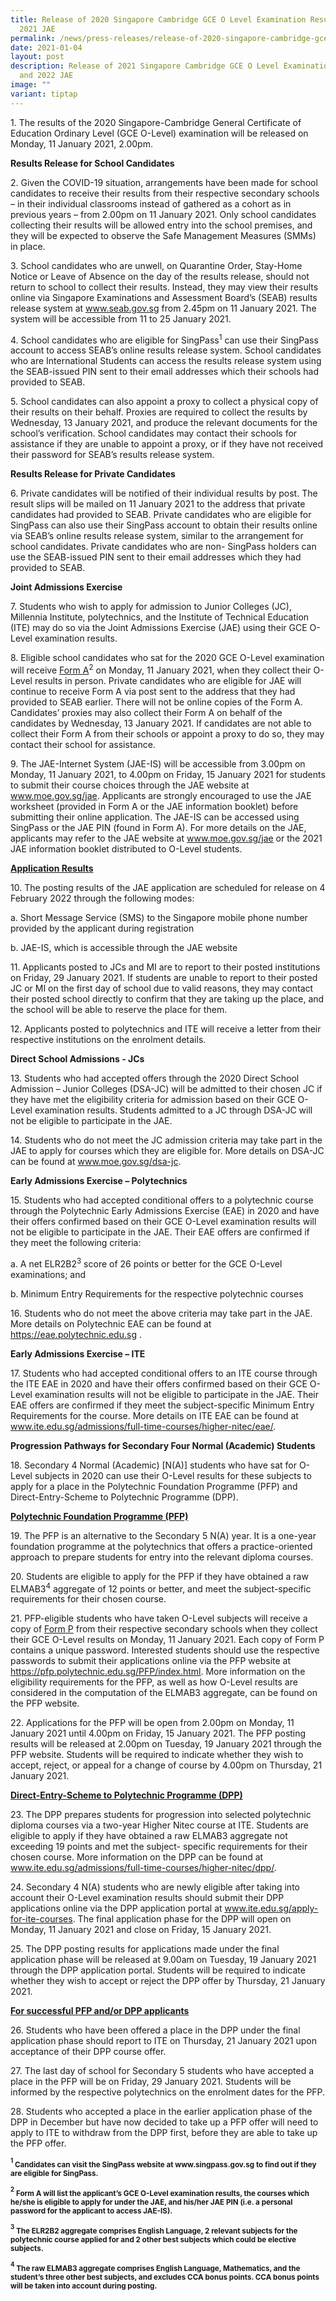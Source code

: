 ```yaml
---
title: Release of 2020 Singapore Cambridge GCE O Level Examination Results and
  2021 JAE
permalink: /news/press-releases/release-of-2020-singapore-cambridge-gce-o-level-examination-results-2021-jae/
date: 2021-01-04
layout: post
description: Release of 2021 Singapore Cambridge GCE O Level Examination Results
  and 2022 JAE
image: ""
variant: tiptap
---
```

<p>1. The results of the 2020 Singapore-Cambridge General Certificate of
Education Ordinary Level (GCE O-Level) examination will be released on
Monday, 11 January 2021, 2.00pm.</p>
<p><strong>Results Release for School Candidates</strong>
</p>
<p>2. Given the COVID-19 situation, arrangements have been made for school
candidates to receive their results from their respective secondary schools
– in their individual classrooms instead of gathered as a cohort as in
previous years – from 2.00pm on 11 January 2021. Only school candidates
collecting their results will be allowed entry into the school premises,
and they will be expected to observe the Safe Management Measures (SMMs)
in place.</p>
<p>3. School candidates who are unwell, on Quarantine Order, Stay-Home Notice
or Leave of Absence on the day of the results release, should not return
to school to collect their results. Instead, they may view their results
online via Singapore Examinations and Assessment Board’s (SEAB) results
release system at <a href="https://www.seab.gov.sg/" rel="noopener noreferrer nofollow" target="_blank"><u>www.seab.gov.sg</u></a> from 2.45pm on
11 January 2021. The system will be accessible from 11 to 25 January 2021.</p>
<p>4. School candidates who are eligible for SingPass<sup>1</sup> can use
their SingPass account to access SEAB’s online results release system.
School candidates who are International Students can access the results
release system using the SEAB-issued PIN sent to their email addresses
which their schools had provided to SEAB.</p>
<p>5. School candidates can also appoint a proxy to collect a physical copy
of their results on their behalf. Proxies are required to collect the results
by Wednesday, 13 January 2021, and produce the relevant documents for the
school’s verification. School candidates may contact their schools for
assistance if they are unable to appoint a proxy, or if they have not received
their password for SEAB’s results release system.</p>
<p><strong>Results Release for Private Candidates</strong>
</p>
<p>6. Private candidates will be notified of their individual results by
post. The result slips will be mailed on 11 January 2021 to the address
that private candidates had provided to SEAB. Private candidates who are
eligible for SingPass can also use their SingPass account to obtain their
results online via SEAB’s online results release system, similar to the
arrangement for school candidates. Private candidates who are non- SingPass
holders can use the SEAB-issued PIN sent to their email addresses which
they had provided to SEAB.</p>
<p><strong>Joint Admissions Exercise</strong>
</p>
<p>7. Students who wish to apply for admission to Junior Colleges (JC), Millennia
Institute, polytechnics, and the Institute of Technical Education (ITE)
may do so via the Joint Admissions Exercise (JAE) using their GCE O-Level
examination results.</p>
<p>8. Eligible school candidates who sat for the 2020 GCE O-Level examination
will receive <u>Form A</u><sup>2</sup> on Monday, 11 January 2021, when they
collect their O-Level results in person. Private candidates who are eligible
for JAE will continue to receive Form A via post sent to the address that
they had provided to SEAB earlier. There will not be online copies of the
Form A. Candidates’ proxies may also collect their Form A on behalf of
the candidates by Wednesday, 13 January 2021. If candidates are not able
to collect their Form A from their schools or appoint a proxy to do so,
they may contact their school for assistance.</p>
<p>9. The JAE-Internet System (JAE-IS) will be accessible from 3.00pm on
Monday, 11 January 2021, to 4.00pm on Friday, 15 January 2021 for students
to submit their course choices through the JAE website at <a href="https://www.seab.gov.sg/" rel="noopener noreferrer nofollow" target="_blank"><u>www.moe.gov.sg/jae</u></a>.
Applicants are strongly encouraged to use the JAE worksheet (provided in
Form A or the JAE information booklet) before submitting their online application.
The JAE-IS can be accessed using SingPass or the JAE PIN (found in Form
A). For more details on the JAE, applicants may refer to the JAE website
at <a href="https://www.seab.gov.sg/" rel="noopener noreferrer nofollow" target="_blank"><u>www.moe.gov.sg/jae</u></a> or
the 2021 JAE information booklet distributed to O-Level students.</p>
<p><strong><u>Application Results</u></strong>
</p>
<p>10. The posting results of the JAE application are scheduled for release
on 4 February 2022 through the following modes:</p>
<p>a. Short Message Service (SMS) to the Singapore mobile phone number provided
by the applicant during registration</p>
<p>b. JAE-IS, which is accessible through the JAE website</p>
<p>11. Applicants posted to JCs and MI are to report to their posted institutions
on Friday, 29 January 2021. If students are unable to report to their posted
JC or MI on the first day of school due to valid reasons, they may contact
their posted school directly to confirm that they are taking up the place,
and the school will be able to reserve the place for them.</p>
<p>12. Applicants posted to polytechnics and ITE will receive a letter from
their respective institutions on the enrolment details.</p>
<p><strong>Direct School Admissions - JCs</strong>
</p>
<p>13. Students who had accepted offers through the 2020 Direct School Admission
– Junior Colleges (DSA-JC) will be admitted to their chosen JC if they
have met the eligibility criteria for admission based on their GCE O-Level
examination results. Students admitted to a JC through DSA-JC will not
be eligible to participate in the JAE.</p>
<p>14. Students who do not meet the JC admission criteria may take part in
the JAE to apply for courses which they are eligible for. More details
on DSA-JC can be found at <a href="https://www.seab.gov.sg/" rel="noopener noreferrer nofollow" target="_blank"><u>www.moe.gov.sg/dsa-jc</u></a>.</p>
<p><strong>Early Admissions Exercise – Polytechnics</strong>
</p>
<p>15. Students who had accepted conditional offers to a polytechnic course
through the Polytechnic Early Admissions Exercise (EAE) in 2020 and have
their offers confirmed based on their GCE O-Level examination results will
not be eligible to participate in the JAE. Their EAE offers are confirmed
if they meet the following criteria:</p>
<p>a. A net ELR2B2<sup>3</sup> score of 26 points or better for the GCE O-Level
examinations; and</p>
<p>b. Minimum Entry Requirements for the respective polytechnic courses</p>
<p>16. Students who do not meet the above criteria may take part in the JAE.
More details on Polytechnic EAE can be found at <a href="https://www.seab.gov.sg/" rel="noopener noreferrer nofollow" target="_blank"><u>https://eae.polytechnic.edu.sg</u></a> .</p>
<p><strong>Early Admissions Exercise – ITE</strong>
</p>
<p>17. Students who had accepted conditional offers to an ITE course through
the ITE EAE in 2020 and have their offers confirmed based on their GCE
O-Level examination results will not be eligible to participate in the
JAE. Their EAE offers are confirmed if they meet the subject-specific Minimum
Entry Requirements for the course. More details on ITE EAE can be found
at <a href="https://www.seab.gov.sg/" rel="noopener noreferrer nofollow" target="_blank"><u>www.ite.edu.sg/admissions/full-time-courses/higher-nitec/eae/</u></a>.</p>
<p><strong>Progression Pathways for Secondary Four Normal (Academic) Students</strong>
</p>
<p>18. Secondary 4 Normal (Academic) [N(A)] students who have sat for O-Level
subjects in 2020 can use their O-Level results for these subjects to apply
for a place in the Polytechnic Foundation Programme (PFP) and Direct-Entry-Scheme
to Polytechnic Programme (DPP).</p>
<p><strong><u>Polytechnic Foundation Programme (PFP)</u></strong>
</p>
<p>19. The PFP is an alternative to the Secondary 5 N(A) year. It is a one-year
foundation programme at the polytechnics that offers a practice-oriented
approach to prepare students for entry into the relevant diploma courses.</p>
<p>20. Students are eligible to apply for the PFP if they have obtained a
raw ELMAB3<sup>4</sup> aggregate of 12 points or better, and meet the subject-specific
requirements for their chosen course.</p>
<p>21. PFP-eligible students who have taken O-Level subjects will receive
a copy of <u>Form P</u> from their respective secondary schools when they
collect their GCE O-Level results on Monday, 11 January 2021. Each copy
of Form P contains a unique password. Interested students should use the
respective passwords to submit their applications online via the PFP website
at <a href="https://www.seab.gov.sg/" rel="noopener noreferrer nofollow" target="_blank"><u>https://pfp.polytechnic.edu.sg/PFP/index.html</u></a>.
More information on the eligibility requirements for the PFP, as well as
how O-Level results are considered in the computation of the ELMAB3 aggregate,
can be found on the PFP website.</p>
<p>22. Applications for the PFP will be open from 2.00pm on Monday, 11 January
2021 until 4.00pm on Friday, 15 January 2021. The PFP posting results will
be released at 2.00pm on Tuesday, 19 January 2021 through the PFP website.
Students will be required to indicate whether they wish to accept, reject,
or appeal for a change of course by 4.00pm on Thursday, 21 January 2021.</p>
<p><strong><u>Direct-Entry-Scheme to Polytechnic Programme (DPP)</u></strong>
</p>
<p>23. The DPP prepares students for progression into selected polytechnic
diploma courses via a two-year Higher Nitec course at ITE. Students are
eligible to apply if they have obtained a raw ELMAB3 aggregate not exceeding
19 points and met the subject- specific requirements for their chosen course.
More information on the DPP can be found at <a href="https://www.seab.gov.sg/" rel="noopener noreferrer nofollow" target="_blank"><u>www.ite.edu.sg/admissions/full-time-courses/higher-nitec/dpp/</u></a>.</p>
<p>24. Secondary 4 N(A) students who are newly eligible after taking into
account their O-Level examination results should submit their DPP applications
online via the DPP application portal at <a href="https://www.seab.gov.sg/" rel="noopener noreferrer nofollow" target="_blank"><u>www.ite.edu.sg/apply-for-ite-courses</u></a>.
The final application phase for the DPP will open on Monday, 11 January
2021 and close on Friday, 15 January 2021.</p>
<p>25. The DPP posting results for applications made under the final application
phase will be released at 9.00am on Tuesday, 19 January 2021 through the
DPP application portal. Students will be required to indicate whether they
wish to accept or reject the DPP offer by Thursday, 21 January 2021.</p>
<p><strong><u>For successful PFP and/or DPP applicants</u></strong>
</p>
<p>26. Students who have been offered a place in the DPP under the final
application phase should report to ITE on Thursday, 21 January 2021 upon
acceptance of their DPP course offer.</p>
<p>27. The last day of school for Secondary 5 students who have accepted
a place in the PFP will be on Friday, 29 January 2021. Students will be
informed by the respective polytechnics on the enrolment dates for the
PFP.</p>
<p>28. Students who accepted a place in the earlier application phase of
the DPP in December but have now decided to take up a PFP offer will need
to apply to ITE to withdraw from the DPP first, before they are able to
take up the PFP offer.</p>
<p><strong><sup><sub>1</sub></sup><sub> Candidates can visit the SingPass website at www.singpass.gov.sg to find out if they are eligible for SingPass.</sub></strong>
</p>
<p><strong><sup><sub>2</sub></sup><sub> Form A will list the applicant’s GCE O-Level examination results, the courses which he/she is eligible to apply for under the JAE, and his/her JAE PIN (i.e. a personal password for the applicant to access JAE-IS).</sub></strong>
</p>
<p><strong><sup><sub>3</sub></sup><sub> The ELR2B2 aggregate comprises English Language, 2 relevant subjects for the polytechnic course applied for and 2 other best subjects which could be elective subjects.</sub></strong>
</p>
<p><strong><sup><sub>4</sub></sup><sub> The raw ELMAB3 aggregate comprises English Language, Mathematics, and the student’s three other best subjects, and excludes CCA bonus points. CCA bonus points will be taken into account during posting.</sub></strong>
</p>
<p></p>